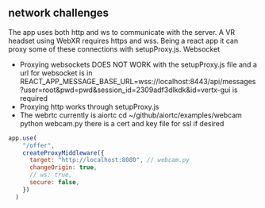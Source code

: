 

## network challenges
The app uses both http and ws to communicate with the server.
A VR headset using WebXR requires https and wss.
Being a react app it can proxy some of these connections with setupProxy.js.
Websocket


* Proxying websockets DOES NOT WORK with the setupProxy.js file and a url for websocket is in REACT_APP_MESSAGE_BASE_URL=wss://localhost:8443/api/messages?user=root&pwd=pwd&session_id=2309adf3dlkdk&id=vertx-gui is required
* Proxying http works through setupProxy.js
* The webrtc currently is aiortc
  cd ~/github/aiortc/examples/webcam
  python webcam.py
  there is a cert and key file for ssl if desired

```js
app.use(
    "/offer",
    createProxyMiddleware({
      target: "http://localhost:8080", // webcam.py
      changeOrigin: true,
      // ws: true,
      secure: false,
    })
  )
```